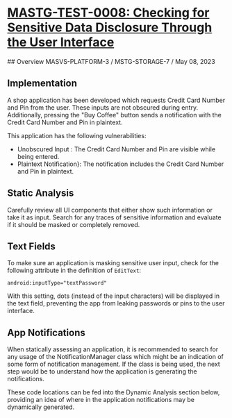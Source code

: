 # [MASTG-TEST-0008: Checking for Sensitive Data Disclosure Through the User Interface](https://mas.owasp.org/MASTG/tests/android/MASVS-PLATFORM/MASTG-TEST-0008)
## Overview
MASVS-PLATFORM-3 / MSTG-STORAGE-7 / May 08, 2023
## Implementation

A shop application has been developed which requests Credit Card Number and Pin from the user. These inputs are not obscured during entry. Additionally, pressing the "Buy Coffee" button sends a notification with the Credit Card Number and Pin in plaintext.

This application has the following vulnerabilities:

  - Unobscured Input : The Credit Card Number and Pin are visible while being entered.
  - Plaintext Notification}: The notification includes the Credit Card Number and Pin in plaintext.


## Static Analysis
Carefully review all UI components that either show such information or take it as input. Search for any traces of sensitive information and evaluate if it should be masked or completely removed.

## Text Fields
To make sure an application is masking sensitive user input, check for the following attribute in the definition of `EditText`:
```
android:inputType="textPassword"
```

With this setting, dots (instead of the input characters) will be displayed in the text field, preventing the app from leaking passwords or pins to the user interface.

## App Notifications
When statically assessing an application, it is recommended to search for any usage of the NotificationManager class which might be an indication of some form of notification management. If the class is being used, the next step would be to understand how the application is generating the notifications.

These code locations can be fed into the Dynamic Analysis section below, providing an idea of where in the application notifications may be dynamically generated.

